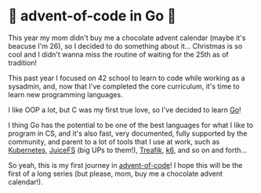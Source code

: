 # 🎄 advent-of-code in Go 🎄

This year my mom didn't buy me a chocolate advent calendar (maybe it's beacuse I'm 26), so I decided to do something about it... Christmas is so cool and I didn't wanna miss the routine of waiting for the 25th as of tradition!

This past year I focused on 42 school to learn to code while working as a sysadmin, and, now that I've completed the core curriculum, it's time to learn new programming languages.

I like OOP a lot, but C was my first true love, so I've decided to learn [Go](https://go.dev/)!

I thing Go has the potential to be one of the best languages for what I like to program in CS, and it's also fast, very documented, fully supported by the community, and parent to a lot of tools that I use at work, such as [Kubernetes](https://kubernetes.io/), [JuiceFS](https://juicefs.com/en/) (big UPs to them!), [Treafik](https://traefik.io/traefik/), [k6](https://k6.io/), and so on and forth...

So yeah, this is my first journey in [advent-of-code](https://adventofcode.com/)! I hope this will be the first of a long series (but please, mom, buy me a chocolate advent calendar!).
